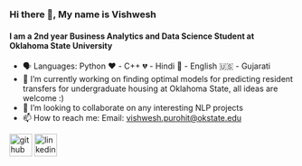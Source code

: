 
### Hi there 👋, My name is Vishwesh
#### I am a 2nd year Business Analytics and Data Science Student at Oklahoma State University 

- 🗣 Languages: Python ❤️ - C++ 💔 - Hindi 🍼 - English 🇺🇸 - Gujarati 
- 🔭 I’m currently working on finding optimal models for predicting resident transfers for undergraduate housing at Oklahoma State, all ideas are welcome :) 
- 👯 I’m looking to collaborate on any interesting NLP projects 
- 📫 How to reach me: Email: vishwesh.purohit@okstate.edu  



[<img src='https://cdn.jsdelivr.net/npm/simple-icons@3.0.1/icons/github.svg' alt='github' height='40'>](https://github.com/vishweshpurohit)  [<img src='https://cdn.jsdelivr.net/npm/simple-icons@3.0.1/icons/linkedin.svg' alt='linkedin' height='40'>](https://www.linkedin.com/in/vishwesh-purohit/)  




<!--
**Vishweshpurohit/Vishweshpurohit** is a ✨ _special_ ✨ repository because its `README.md` (this file) appears on your GitHub profile.

Here are some ideas to get you started:

- 🔭 I’m currently working on ...
- 🌱 I’m currently learning ...
- 👯 I’m looking to collaborate on ...
- 🤔 I’m looking for help with ...
- 💬 Ask me about ...
- 📫 How to reach me: ...
- 😄 Pronouns: ...
- ⚡ Fun fact: ...
-->
